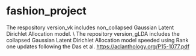 # fashion_project
The respository version_vk includes non_collapsed Gaussian Latent Dirichlet Allocation model. \\
The repository version_gLDA includes the collapsed Gaussian Latent Dirichlet Allocation model speeded using Rank one updates following the Das et al. https://aclanthology.org/P15-1077.pdf
